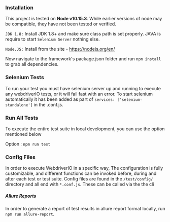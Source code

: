 

### Installation
This project is tested on **Node v10.15.3**.  While earlier versions of node may be compatible, they have not been tested or verified.


`JDK 1.8:` Install JDK 1.8+ and make sure class path is set properly. JAVA is require to start `Selenium Server` nothing else.

`Node.JS:` Install  from the site - https://nodejs.org/en/ 

Now navigate to the framework's package.json folder and run `npm install` to grab all dependencies.


### Selenium Tests 

  To run your test you must have selenium server up and running to execute any webdriverIO tests, or it will fail fast with an error. To start selenium automatically it has been added as part of `services: ['selenium-standalone']` in the .conf.js.

### Run All Tests

To execute the entire test suite in local development, you can use the option mentioned below

Option : `npm run test`

### Config Files

In order to execute WebdriverIO in a specific way, The configuration is fully customizable, and different functions can be invoked before, during and after each test or test suite.  Config files are found in the `/test/config/` directory and all end with `*.conf.js`.  These can be called via the the cli


##### Allure Reports

In order to generate a report of test results in allure report format locally, run `npm run allure-report`.
